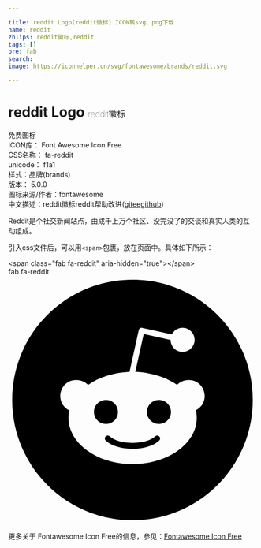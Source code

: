 ```yaml
---

title: reddit Logo(reddit徽标) ICON转svg、png下载
name: reddit
zhTips: reddit徽标,reddit
tags: []
pre: fab
search: 
image: https://iconhelper.cn/svg/fontawesome/brands/reddit.svg

---
```


# reddit Logo  <small style="font-size: 60%;font-weight: 100">reddit徽标</small>


<div class="detail-page">
<p>
<span><span class="badge-success badge">免费图标</span> </span>
<br/>
<span>
ICON库：
<span class="badge-secondary badge">Font Awesome Icon Free</span> 
</span>
<br/>
<span>
CSS名称：
<span class="badge-secondary badge">fa-reddit</span> 
</span>
<br/>
<span>
unicode：
<span class="badge-secondary badge">f1a1</span> 
<copy-btn content='f1a1' btn-title=""></copy-btn>
<copy-btn :content='String.fromCodePoint(parseInt("f1a1", 16))' btn-title="复制U"></copy-btn>
</span><br/><span>样式：<span class="badge-light badge">品牌(brands)</span></span>
<br/>
<span>
版本：
<span class="badge-secondary badge">5.0.0</span> 
</span>
<br/>
<span>图标来源/作者：<span class="badge-light badge">fontawesome</span></span> 
<br/>
<span class="zh-detail">中文描述：<span class="badge-primary badge">reddit徽标</span><span class="badge-primary badge">reddit</span><span class="help-link"><span>帮助改进</span>(<a href="https://gitee.com/liuwave/icon-helper/edit/master/json/fontawesome/brands/reddit.json" target="_blank" rel="noopener noreferrer">gitee</a><a href="https://github.com/liuwave/icon-helper/edit/master/json/fontawesome/brands/reddit.json" target="_blank" rel="noopener noreferrer">github</a></span>)</span><br/>
</p>
</div><div class="description description alert alert-light">Reddit是个社交新闻站点，由成千上万个社区、没完没了的交谈和真实人类的互动组成。</div>
<div class="alert alert-dark">
  <i class="fab fa-reddit fa-xs"></i>
  <i class="fab fa-reddit fa-sm"></i>
  <i class="fab fa-reddit fa-lg"></i>
  <i class="fab fa-reddit fa-2x"></i>
  <i class="fab fa-reddit fa-3x"></i>
  <i class="fab fa-reddit fa-5x"></i>
  <i class="fab fa-reddit fa-7x"></i>
</div>
<div>
  <p>引入css文件后，可以用<code>&lt;span&gt;</code>包裹，放在页面中。具体如下所示：    
  </p>
  <div class="alert alert-primary" style="font-size: 14px">
    &lt;span class="fab fa-reddit" aria-hidden="true"&gt;&lt;/span&gt;
    <copy-btn content='<span class="fab fa-reddit" aria-hidden="true"></span>'></copy-btn>
  </div>
  <div class="alert alert-secondary">
    <i class="fab fa-reddit"
    style="font-size: 24px"
    aria-hidden="true"></i> fab fa-reddit
    <copy-btn content="fab fa-reddit" btn-title="复制图标名称"></copy-btn>
  </div>
</div>
<div id="svg" class="svg-wrap">
<svg xmlns="http://www.w3.org/2000/svg" viewBox="0 0 512 512"><path d="M201.5 305.5c-13.8 0-24.9-11.1-24.9-24.6 0-13.8 11.1-24.9 24.9-24.9 13.6 0 24.6 11.1 24.6 24.9 0 13.6-11.1 24.6-24.6 24.6zM504 256c0 137-111 248-248 248S8 393 8 256 119 8 256 8s248 111 248 248zm-132.3-41.2c-9.4 0-17.7 3.9-23.8 10-22.4-15.5-52.6-25.5-86.1-26.6l17.4-78.3 55.4 12.5c0 13.6 11.1 24.6 24.6 24.6 13.8 0 24.9-11.3 24.9-24.9s-11.1-24.9-24.9-24.9c-9.7 0-18 5.8-22.1 13.8l-61.2-13.6c-3-.8-6.1 1.4-6.9 4.4l-19.1 86.4c-33.2 1.4-63.1 11.3-85.5 26.8-6.1-6.4-14.7-10.2-24.1-10.2-34.9 0-46.3 46.9-14.4 62.8-1.1 5-1.7 10.2-1.7 15.5 0 52.6 59.2 95.2 132 95.2 73.1 0 132.3-42.6 132.3-95.2 0-5.3-.6-10.8-1.9-15.8 31.3-16 19.8-62.5-14.9-62.5zM302.8 331c-18.2 18.2-76.1 17.9-93.6 0-2.2-2.2-6.1-2.2-8.3 0-2.5 2.5-2.5 6.4 0 8.6 22.8 22.8 87.3 22.8 110.2 0 2.5-2.2 2.5-6.1 0-8.6-2.2-2.2-6.1-2.2-8.3 0zm7.7-75c-13.6 0-24.6 11.1-24.6 24.9 0 13.6 11.1 24.6 24.6 24.6 13.8 0 24.9-11.1 24.9-24.6 0-13.8-11-24.9-24.9-24.9z"/></svg>
</div>
<detail full-name='fa-reddit'></detail>

<Vssue title="关于“reddit Logo”的评论" />
    
<div><p>更多关于  Fontawesome Icon Free的信息，参见：<a target="_blank" href="https://iconhelper.cn/fontawesome.html">Fontawesome Icon Free</a>
</p></div>
